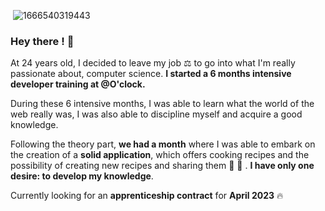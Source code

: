 <p align="center">
  
  
  <img> ![1666540319443](https://user-images.githubusercontent.com/105114575/210320891-fe4e4ed7-6dfb-49c0-8edf-0af3f1a3ac5c.jpeg) 
 </img>
</p>



### Hey there ! 👋

At 24 years old, I decided to leave my job  :balance_scale: to go into what I'm really passionate about, computer science. **I started a 6 months intensive developer training at @O'clock.**  

During these 6 intensive months, I was able to learn what the world of the web really was, I was also able to discipline myself and acquire a good knowledge.

Following the theory part, **we had a month** where I was able to embark on the creation of a **solid application**, which offers cooking recipes and the possibility of creating new recipes and sharing them 🍪 🥘 . **I have only one desire: to develop my knowledge**.

Currently looking for an **apprenticeship contract** for **April 2023** 🔥

